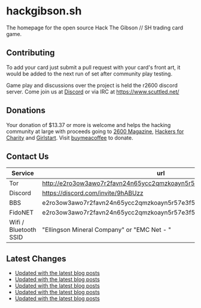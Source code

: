 # hackgibson.sh
The homepage for the open source Hack The Gibson // SH trading card game.


## Contributing

To add your card just submit a pull request with your card's front art, it would be added to the next run of set after community play testing.

Game play and discussions over the project is held the r2600 discord server. Come join us at [Discord](https://discord.com/invite/9hABUzz) or via IRC at https://www.scuttled.net/


## Donations

Your donation of $13.37 or more is welcome and helps the hacking community at large with proceeds going to [2600 Magazine](https://2600.com/), [Hackers for Charity](https://hackersforcharity.org) and [Girlstart](https://girlstart.org).  Visit [buymeacoffee](https://www.buymeacoffee.com/hackgibson.sh) to donate.


## Contact Us

Service | url
-|-
Tor | http://e2ro3ow3awo7r2favn24n65ycc2qmzkoayn5r57e3f56nvjwdcgg32ad.onion
Discord | https://discord.com/invite/9hABUzz
BBS | e2ro3ow3awo7r2favn24n65ycc2qmzkoayn5r57e3f56nvjwdcgg32ad.onion:23
FidoNET | e2ro3ow3awo7r2favn24n65ycc2qmzkoayn5r57e3f56nvjwdcgg32ad.onion:24554
Wifi / Bluetooth SSID | "Ellingson Mineral Company" or "EMC Net - <fidonet address>"

## Latest Changes
<!-- BLOG-POST-LIST:START -->
- [Updated with the latest blog posts](https://github.com/DFW2600/hackgibson.sh/commit/fea40b1b61740a1abb5aff58b691f2bce13f9e10)
- [Updated with the latest blog posts](https://github.com/DFW2600/hackgibson.sh/commit/4bb420770bc5492cd1304cac6ca4669981dc1a5f)
- [Updated with the latest blog posts](https://github.com/DFW2600/hackgibson.sh/commit/fdf579ee287d036fe18aeaf248fbd9afb317b637)
- [Updated with the latest blog posts](https://github.com/DFW2600/hackgibson.sh/commit/2f6b6fdf3fbfe5f2d7e5d2518f6b0ac9bec2b592)
- [Updated with the latest blog posts](https://github.com/DFW2600/hackgibson.sh/commit/9cc6b0571e0983d825e4cb28e73bee5cd425091f)
<!-- BLOG-POST-LIST:END -->
